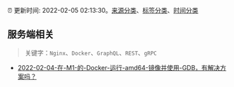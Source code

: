 :alarm_clock: 更新时间: 2022-02-05 02:13:30。[来源分类](../README.md)、[标签分类](../TAGS.md)、[时间分类](../TIMELINE.md)

## 服务端相关


> 关键字：`Nginx`、`Docker`、`GraphQL`、`REST`、`gRPC`



- [2022-02-04-在-M1-的-Docker-运行-amd64-镜像并使用-GDB，有解决方案吗？](https://www.v2ex.com/t/831930) 
